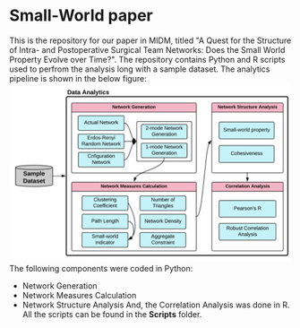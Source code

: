 # Small-World paper
This is the repository for our paper in MIDM, titled "A Quest for the Structure of Intra- and Postoperative Surgical Team Networks: Does the Small World Property Evolve over Time?". The repository contains Python and R scripts used to perfrom the analysis long with a sample dataset. The analytics pipeline is shown in the below figure:
![The analytics pipeline](https://github.com/Ashdi13/SmallWorld/blob/master/Figures/SampleAnalytics_Flow.png)
The following components were coded in Python:
* Network Generation
* Network Measures Calculation
* Network Structure Analysis
And, the Correlation Analysis was done in R. All the scripts can be found in the **Scripts** folder.
